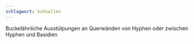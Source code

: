 ```yaml
---
schlagwort: Schnallen
---
```

Buckelähnliche Ausstülpungen an Querwänden von Hyphen oder zwischen Hyphen und Basidien